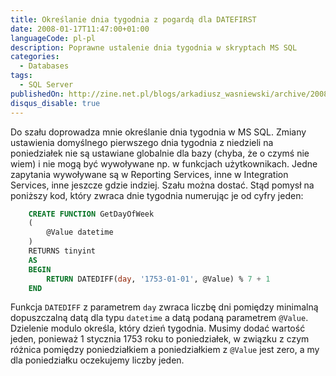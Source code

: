 ```yaml
---
title: Określanie dnia tygodnia z pogardą dla DATEFIRST
date: 2008-01-17T11:47:00+01:00
languageCode: pl-pl
description: Poprawne ustalenie dnia tygodnia w skryptach MS SQL
categories:
  - Databases
tags:
  - SQL Server
publishedOn: http://zine.net.pl/blogs/arkadiusz_wasniewski/archive/2008/01/17/okre-lanie-dnia-tygodnia-z-pogard-dla-datefirst.aspx
disqus_disable: true
---
```


Do szału doprowadza mnie określanie dnia tygodnia w MS SQL. Zmiany ustawienia domyślnego pierwszego dnia tygodnia z niedzieli na poniedziałek nie są ustawiane globalnie dla bazy (chyba, że o czymś nie wiem) i nie mogą być wywoływane np. w funkcjach użytkownikach. Jedne zapytania wywoływane są w Reporting Services, inne w Integration Services, inne jeszcze gdzie indziej. Szału można dostać. Stąd pomysł na poniższy kod, który zwraca dnie tygodnia numerując je od cyfry jeden:

```sql
    CREATE FUNCTION GetDayOfWeek
    (
        @Value datetime
    )
    RETURNS tinyint
    AS
    BEGIN
        RETURN DATEDIFF(day, '1753-01-01', @Value) % 7 + 1
    END
```

Funkcja `DATEDIFF` z parametrem `day` zwraca liczbę dni pomiędzy minimalną dopuszczalną datą dla typu `datetime` a datą podaną parametrem `@Value`. Dzielenie modulo określa, który dzień tygodnia. Musimy dodać wartość jeden, ponieważ 1 stycznia 1753 roku to poniedziałek, w związku z czym różnica pomiędzy poniedziałkiem a poniedziałkiem z `@Value` jest zero, a my dla poniedziałku oczekujemy liczby jeden.